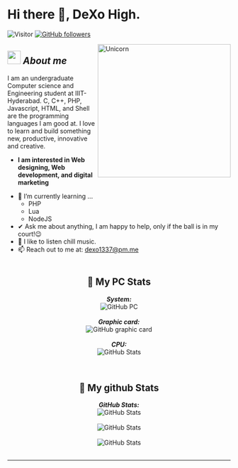 # Hi there 👋, DeXo High. 
![Visitor](https://visitor-badge.laobi.icu/badge?page_id=DeXoHigh.repoName) [![GitHub followers](https://img.shields.io/github/followers/DeXoHigh.svg?style=social&label=Follow)](https://github.com/DeXoHigh?tab=followers)<br/>

<img align="right" width=300px alt="Unicorn" src="https://i.imgur.com/OWjlLaq.gif" />

## <img src="https://media.giphy.com/media/ObNTw8Uzwy6KQ/giphy.gif" width="30px">&nbsp;***About me***

I am an undergraduate Computer science and Engineering student at IIIT-Hyderabad. C, C++, PHP, Javascript, HTML, and Shell are the programming languages I am good at. I love to learn and build something new, productive, innovative and creative.
* **I am interested in Web designing, Web development, and digital marketing**
- 🌱 I’m currently learning ...
  - PHP
  - Lua
  - NodeJS
- ✔ Ask me about anything, I am happy to help, only if the ball is in my court!😉<br>
- 🎵 I like to listen chill music.
- 📫 Reach out to me at: <a href="dexo1337@pm.me">dexo1337@pm.me</a>
<br><br>
<h2 align="center">👀 My PC Stats</h2>
<div>
  
  <p align="center">
  <b><em>System:</em></b> <br/>
    <img src="https://img.shields.io/badge/Windows-10%2021H1%20PRO-0078D6?style=for-the-badge&logo=windows&logoColor=white&color=blue" alt="GitHub PC" /> <br/><br/>
    <b><em>Graphic card:</em></b> <br/>
    <img src="https://img.shields.io/badge/Graphic%20card-GTX%201080%20TI-0078D6?style=for-the-badge&logo=windows&logoColor=white&color=blue" alt="GitHub graphic card" /> <br/><br/>
    <b><em>CPU:</em></b> <br/>
    <img src="https://img.shields.io/badge/CPU-i5%201135%20TH-0078D6?style=for-the-badge&logo=windows&logoColor=white&color=blue" alt="GitHub Stats" />
    
</div>
<br>
<h2 align="center">👀 My github Stats</h2>

<div>
  
  <p align="center">
  <b><em>GitHub Stats:</em></b> <br/>
    <img src="https://github-readme-streak-stats.herokuapp.com/?user=DeXoHigh" alt="GitHub Stats" /> <br/><br/>
    <img src="https://github-readme-stats.vercel.app/api?username=DeXoHigh&show_icons=true&include_all_commits=true" alt="GitHub Stats" /> <br/><br/>
    <img src="https://github-readme-stats.vercel.app/api/top-langs/?username=DeXoHigh&layout=compact" alt="GitHub Stats" /> <br/><br/>
    
</div>

---------------------------------------------------------------------------------------------------------------------
